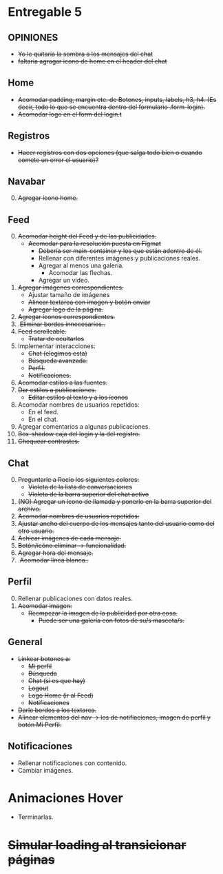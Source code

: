 Entregable 5
===============
## OPINIONES
- ~~Yo le quitaria la sombra a los mensajes del chat~~
- ~~faltaria agragar icono de home en el header del chat~~

## Home
- ~~Acomodar padding, margin etc. de Botones, inputs, labels, h3, h4. (Es decir, todo lo que se encuentra dentro del formulario .form-login).~~
- ~~Acomodar logo en el form del login.t~~

## Registros
- ~~Hacer registros con dos opciones (que salga todo bien o cuando comete un error el usuario)?~~

## Navabar
0. ~~Agregar ícono home.~~

## Feed

0. ~~Acomodar height del Feed y de las publicidades.~~
    - ~~Acomodar para la resolución puesta en Figmat~~
        - ~~Debería ser main-container y los que están adentro de él.~~
        - Rellenar con diferentes imágenes y publicaciones reales.
        - Agregar al menos una galería.
            - Acomodar las flechas.
        - Agregar un video.
1. ~~Agregar imágenes correspondientes.~~
    - Ajustar tamaño de imágenes
    - ~~Alinear textarea con imagen y botón enviar~~
    - ~~Agregar logo de la página.~~
2. ~~Agregar íconos correspondientes.~~
3. .~~Eliminar bordes innecesarios..~~
4. ~~Feed scrolleable.~~
    - ~~Tratar de ocultarlos~~
5. Implementar interacciones:
    - ~~Chat (elegimos esta)~~
    - ~~Búsqueda avanzada.~~
    - ~~Perfil.~~
    - ~~Notificaciones.~~
6. ~~Acomodar estilos a las fuentes.~~
7. ~~Dar estilos a publicaciones.~~
    - ~~Editar estilos al texto y a los íconos~~
8. Acomodar nombres de usuarios repetidos:
    - En el feed.
    - En el chat.
9. Agregar comentarios a algunas publicaciones.
10. ~~Box-shadow caja del login y la del registro.~~
11. ~~Chequear contrastes.~~

## Chat

0. ~~Preguntarle a Rocío los siguientes colores:~~
    - ~~Violeta de la lista de conversaciones~~
    - ~~Violeta de la barra superior del chat activo~~
1. ~~(NO) Agregar un ícono de llamada y ponerlo en la barra superior del archivo.~~
2. ~~Acomodar nombres de usuarios repetidos:~~
3. ~~Ajustar ancho del cuerpo de los mensajes tanto del usuario como del otro usuario.~~
4. ~~Achicar imágenes de cada mensaje.~~
5. ~~Botón/icóno eliminar -> funcionalidad.~~
6. ~~Agregar hora del mensaje.~~
7. .~~Acomodar linea blanca..~~

## Perfil

0. Rellenar publicaciones con datos reales.
1. ~~Acomodar imagen:~~
    - ~~Reempezar la imagen de la publicidad por otra cosa.~~
        - ~~Puede ser una galería con fotos de su/s mascota/s.~~

## General

- ~~Linkear botones a:~~
    - ~~Mi perfil~~
    - ~~Búsqueda~~
    - ~~Chat (si es que hay)~~
    - ~~Logout~~
    - ~~Logo Home (ir al Feed)~~
    - ~~Notificaciones~~
- ~~Darle bordes a los textarea.~~
- ~~Alinear elementos del nav -> los de notifiaciones, imagen de perfil y botón Mi Perfil.~~

## Notificaciones
- Rellenar notificaciones con contenido.
- Cambiar imágenes.

# Animaciones Hover
- Terminarlas.

# ~~Simular loading al transicionar páginas~~
